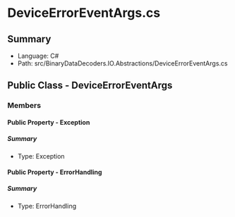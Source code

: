 ﻿# DeviceErrorEventArgs.cs

## Summary

* Language: C#
* Path: src/BinaryDataDecoders.IO.Abstractions/DeviceErrorEventArgs.cs

## Public Class - DeviceErrorEventArgs

### Members

#### Public Property - Exception

##### Summary

 * Type: Exception 

#### Public Property - ErrorHandling

##### Summary

 * Type: ErrorHandling 

